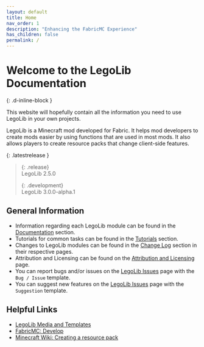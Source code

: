 ```yaml
---
layout: default
title: Home
nav_order: 1
description: "Enhancing the FabricMC Experience"
has_children: false
permalink: /
---
```

# Welcome to the LegoLib Documentation  
{: .d-inline-block }  

This website will hopefully contain all the information you need to use LegoLib in your own projects.  

LegoLib is a Minecraft mod developed for Fabric. It helps mod developers to create mods easier by using functions that are used in most mods. It also allows players to create resource packs that change client-side features.  

{: .latestrelease }  
>  
> {: .release}  
> LegoLib 2.5.0  
>  
> {: .development}  
> LegoLib 3.0.0-alpha.1  


## General Information  

 - Information regarding each LegoLib module can be found in the [Documentation](https://legolib-fabric.mclegoman.com/docs) section.  
 - Tutorials for common tasks can be found in the [Tutorials](https://legolib-fabric.mclegoman.com/tutorials) section.  
 - Changes to LegoLib modules can be found in the [Change Log](https://legolib-fabric.mclegoman.com/changelog) section in their respective pages.  
 - Attribution and Licensing can be found on the [Attribution and Licensing](https://legolib-fabric.mclegoman.com/license) page.  
 - You can report bugs and/or issues on the [LegoLib Issues](https://github.com/LegoLib-Fabric/LegoLib/issues/new/choose) page with the `Bug / Issue` template.  
 - You can suggest new features on the [LegoLib Issues](https://github.com/LegoLib-Fabric/LegoLib/issues/new/choose) page with the `Suggestion` template.  

## Helpful Links  

 - [LegoLib Media and Templates](https://github.com/LegoLib-Fabric/community)  
 - [FabricMC: Develop](https://fabricmc.net/develop)  
 - [Minecraft Wiki: Creating a resource pack](https://minecraft.fandom.com/wiki/Tutorials/Creating_a_resource_pack)  